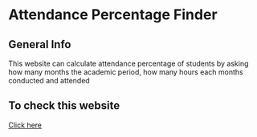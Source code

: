 # Attendance Percentage Finder 

## General Info
This website can calculate attendance percentage of students by asking how many months the academic period, how many hours each months conducted and attended 

## To check this website
[Click here](https://vickydecodes.github.io/attendance/index.html)
 
